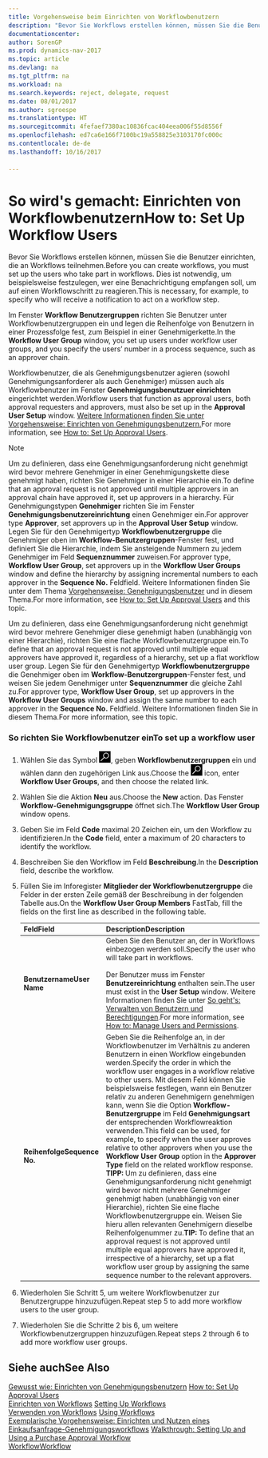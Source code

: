 ```yaml
---
title: Vorgehensweise beim Einrichten von Workflowbenutzern
description: "Bevor Sie Workflows erstellen können, müssen Sie die Benutzer einrichten, die an Workflows teilnehmen. Dies ist notwendig, um beispielsweise festzulegen, wer eine Benachrichtigung empfangen soll, um auf einen Workflowschritt zu reagieren."
documentationcenter: 
author: SorenGP
ms.prod: dynamics-nav-2017
ms.topic: article
ms.devlang: na
ms.tgt_pltfrm: na
ms.workload: na
ms.search.keywords: reject, delegate, request
ms.date: 08/01/2017
ms.author: sgroespe
ms.translationtype: HT
ms.sourcegitcommit: 4fefaef7380ac10836fcac404eea006f55d8556f
ms.openlocfilehash: ed7ca6e166f7100bc19a558825e3103170fc000c
ms.contentlocale: de-de
ms.lasthandoff: 10/16/2017

---
```

# <a name="how-to-set-up-workflow-users"></a><span data-ttu-id="b6029-104">So wird's gemacht: Einrichten von Workflowbenutzern</span><span class="sxs-lookup"><span data-stu-id="b6029-104">How to: Set Up Workflow Users</span></span>
<span data-ttu-id="b6029-105">Bevor Sie Workflows erstellen können, müssen Sie die Benutzer einrichten, die an Workflows teilnehmen.</span><span class="sxs-lookup"><span data-stu-id="b6029-105">Before you can create workflows, you must set up the users who take part in workflows.</span></span> <span data-ttu-id="b6029-106">Dies ist notwendig, um beispielsweise festzulegen, wer eine Benachrichtigung empfangen soll, um auf einen Workflowschritt zu reagieren.</span><span class="sxs-lookup"><span data-stu-id="b6029-106">This is necessary, for example, to specify who will receive a notification to act on a workflow step.</span></span>  

<span data-ttu-id="b6029-107">Im Fenster  **Workflow Benutzergruppen** richten Sie Benutzer unter Workflowbenutzergruppen ein und legen die Reihenfolge von Benutzern in einer Prozessfolge fest, zum Beispiel in einer Genehmigerkette.</span><span class="sxs-lookup"><span data-stu-id="b6029-107">In the **Workflow User Group** window, you set up users under workflow user groups, and you specify the users’ number in a process sequence, such as an approver chain.</span></span>  

<span data-ttu-id="b6029-108">Workflowbenutzer, die als Genehmigungsbenutzer agieren (sowohl Genehmigungsanforderer als auch Genehmiger) müssen auch als Workflowbenutzer im Fenster **Genehmigungsbenutzuer einrichten** eingerichtet werden.</span><span class="sxs-lookup"><span data-stu-id="b6029-108">Workflow users that function as approval users, both approval requesters and approvers, must also be set up in the **Approval User Setup** window.</span></span> <span data-ttu-id="b6029-109">[Weitere Informationen finden Sie unter Vorgehensweise: Einrichten von Genehmigungsbenutzern.](across-how-to-set-up-approval-users.md)</span><span class="sxs-lookup"><span data-stu-id="b6029-109">For more information, see [How to: Set Up Approval Users](across-how-to-set-up-approval-users.md).</span></span>  

> [!NOTE]  
>  <span data-ttu-id="b6029-110">Um zu definieren, dass eine Genehmigungsanforderung nicht genehmigt wird bevor mehrere Genehmiger in einer Genehmigungskette diese genehmigt haben, richten Sie Genehmiger in einer Hierarchie ein.</span><span class="sxs-lookup"><span data-stu-id="b6029-110">To define that an approval request is not approved until multiple approvers in an approval chain have approved it, set up approvers in a hierarchy.</span></span> <span data-ttu-id="b6029-111">Für Genehmigungstypen **Genehmiger** richten Sie im Fenster **Genehmigungsbenutzereinrichtung** einen Genehmiger ein.</span><span class="sxs-lookup"><span data-stu-id="b6029-111">For approver type **Approver**, set approvers up in the **Approval User Setup** window.</span></span> <span data-ttu-id="b6029-112">Legen Sie für den Genehmigertyp **Workflowbenutzergruppe** die Genehmiger oben im **Workflow-Benutzergruppen**-Fenster fest, und definiert Sie die Hierarchie, indem Sie ansteigende Nummern zu jedem Genehmiger im Feld **Sequenznummer** zuweisen.</span><span class="sxs-lookup"><span data-stu-id="b6029-112">For approver type, **Workflow User Group**, set approvers up in the **Workflow User Groups** window and define the hierarchy by assigning incremental numbers to each approver in the **Sequence No.**</span></span> <span data-ttu-id="b6029-113">Feld</span><span class="sxs-lookup"><span data-stu-id="b6029-113">field.</span></span> <span data-ttu-id="b6029-114">Weitere Informationen finden Sie unter dem Thema [Vorgehensweise: Genehnigungsbenutzer](across-how-to-set-up-approval-users.md) und in diesem Thema.</span><span class="sxs-lookup"><span data-stu-id="b6029-114">For more information, see [How to: Set Up Approval Users](across-how-to-set-up-approval-users.md) and this topic.</span></span>  
>   
>  <span data-ttu-id="b6029-115">Um zu definieren, dass eine Genehmigungsanforderung nicht genehmigt wird bevor mehrere Genehmiger diese genehmigt haben (unabhängig von einer Hierarchie), richten Sie eine flache Workflowbenutzergruppe ein.</span><span class="sxs-lookup"><span data-stu-id="b6029-115">To define that an approval request is not approved until multiple equal approvers have approved it, regardless of a hierarchy, set up a flat workflow user group.</span></span> <span data-ttu-id="b6029-116">Legen Sie für den Genehmigertyp **Workflowbenutzergruppe** die Genehmiger oben im **Workflow-Benutzergruppen**-Fenster fest, und weisen Sie jedem Genehmiger unter **Sequenznummer** die gleiche Zahl zu.</span><span class="sxs-lookup"><span data-stu-id="b6029-116">For approver type, **Workflow User Group**, set up approvers in the **Workflow User Groups** window and assign the same number to each approver in the **Sequence No.**</span></span> <span data-ttu-id="b6029-117">Feld</span><span class="sxs-lookup"><span data-stu-id="b6029-117">field.</span></span> <span data-ttu-id="b6029-118">Weitere Informationen finden Sie in diesem Thema.</span><span class="sxs-lookup"><span data-stu-id="b6029-118">For more information, see this topic.</span></span>  

### <a name="to-set-up-a-workflow-user"></a><span data-ttu-id="b6029-119">So richten Sie Workflowbenutzer ein</span><span class="sxs-lookup"><span data-stu-id="b6029-119">To set up a workflow user</span></span>  

1. <span data-ttu-id="b6029-120">Wählen Sie das Symbol ![Nach Seite oder Bericht suchen](media/ui-search/search_small.png "Symbol Nach Seite oder Bericht suchen"), geben **Workflowbenutzergruppen** ein und wählen dann den zugehörigen Link aus.</span><span class="sxs-lookup"><span data-stu-id="b6029-120">Choose the ![Search for Page or Report](media/ui-search/search_small.png "Search for Page or Report icon") icon, enter **Workflow User Groups**, and then choose the related link.</span></span>  
2. <span data-ttu-id="b6029-121">Wählen Sie die Aktion **Neu** aus.</span><span class="sxs-lookup"><span data-stu-id="b6029-121">Choose the **New** action.</span></span> <span data-ttu-id="b6029-122">Das Fenster **Workflow-Genehmigungsgruppe** öffnet sich.</span><span class="sxs-lookup"><span data-stu-id="b6029-122">The **Workflow User Group** window opens.</span></span>  
3. <span data-ttu-id="b6029-123">Geben Sie im Feld **Code** maximal 20 Zeichen ein, um den Workflow zu identifizieren.</span><span class="sxs-lookup"><span data-stu-id="b6029-123">In the **Code** field, enter a maximum of 20 characters to identify the workflow.</span></span>  
4. <span data-ttu-id="b6029-124">Beschreiben Sie den Workflow im Feld **Beschreibung**.</span><span class="sxs-lookup"><span data-stu-id="b6029-124">In the **Description** field, describe the workflow.</span></span>  
5. <span data-ttu-id="b6029-125">Füllen Sie im Inforegister **Mitglieder der Workflowbenutzergruppe** die Felder in der ersten Zeile gemäß der Beschreibung in der folgenden Tabelle aus.</span><span class="sxs-lookup"><span data-stu-id="b6029-125">On the **Workflow User Group Members** FastTab, fill the fields on the first line as described in the following table.</span></span>  

    |<span data-ttu-id="b6029-126">Feld</span><span class="sxs-lookup"><span data-stu-id="b6029-126">Field</span></span>|<span data-ttu-id="b6029-127">Description</span><span class="sxs-lookup"><span data-stu-id="b6029-127">Description</span></span>|  
    |---------------------------------|---------------------------------------|  
    |<span data-ttu-id="b6029-128">**Benutzername**</span><span class="sxs-lookup"><span data-stu-id="b6029-128">**User Name**</span></span>|<span data-ttu-id="b6029-129">Geben Sie den Benutzer an, der in Workflows einbezogen werden soll.</span><span class="sxs-lookup"><span data-stu-id="b6029-129">Specify the user who will take part in workflows.</span></span><br /><br /> <span data-ttu-id="b6029-130">Der Benutzer muss im Fenster **Benutzereinrichtung** enthalten sein.</span><span class="sxs-lookup"><span data-stu-id="b6029-130">The user must exist in the **User Setup** window.</span></span> <span data-ttu-id="b6029-131">Weitere Informationen finden Sie unter [So geht's: Verwalten von Benutzern und Berechtigungen](ui-how-users-permissions.md).</span><span class="sxs-lookup"><span data-stu-id="b6029-131">For more information, see [How to: Manage Users and Permissions](ui-how-users-permissions.md).</span></span>|  
    |<span data-ttu-id="b6029-132">**Reihenfolge**</span><span class="sxs-lookup"><span data-stu-id="b6029-132">**Sequence No.**</span></span>|<span data-ttu-id="b6029-133">Geben Sie die Reihenfolge an, in der Workflowbenutzer im Verhältnis zu anderen Benutzern in einen Workflow eingebunden werden.</span><span class="sxs-lookup"><span data-stu-id="b6029-133">Specify the order in which the workflow user engages in a workflow relative to other users.</span></span> <span data-ttu-id="b6029-134">Mit diesem Feld können Sie beispielsweise festlegen, wann ein Benutzer relativ zu anderen Genehmigern genehmigen kann, wenn Sie die Option **Workflow-Benutzergruppe** im Feld **Genehmigungsart** der entsprechenden Workflowreaktion verwenden.</span><span class="sxs-lookup"><span data-stu-id="b6029-134">This field can be used, for example, to specify when the user approves relative to other approvers when you use the **Workflow User Group** option in the **Approver Type** field on the related workflow response.</span></span> <span data-ttu-id="b6029-135">**TIPP:** Um zu definieren, dass eine Genehmigungsanforderung nicht genehmigt wird bevor nicht mehrere Genehmiger genehmigt haben (unabhängig von einer Hierarchie), richten Sie eine flache Workflowbenutzergruppe ein. Weisen Sie hieru allen relevanten Genehmigern dieselbe Reihenfolgenummer zu.</span><span class="sxs-lookup"><span data-stu-id="b6029-135">**TIP:**  To define that an approval request is not approved until multiple equal approvers have approved it, irrespective of a hierarchy, set up a flat workflow user group by assigning the same sequence number to the relevant approvers.</span></span>|  
6. <span data-ttu-id="b6029-136">Wiederholen Sie Schritt 5, um weitere Workflowbenutzer zur Benutzergruppe hinzuzufügen.</span><span class="sxs-lookup"><span data-stu-id="b6029-136">Repeat step 5 to add more workflow users to the user group.</span></span>  
7. <span data-ttu-id="b6029-137">Wiederholen Sie die Schritte 2 bis 6, um weitere Workflowbenutzergruppen hinzuzufügen.</span><span class="sxs-lookup"><span data-stu-id="b6029-137">Repeat steps 2 through 6 to add more workflow user groups.</span></span>  

## <a name="see-also"></a><span data-ttu-id="b6029-138">Siehe auch</span><span class="sxs-lookup"><span data-stu-id="b6029-138">See Also</span></span>  
<span data-ttu-id="b6029-139">[Gewusst wie: Einrichten von Genehmigungsbenutzern](across-how-to-set-up-approval-users.md) </span><span class="sxs-lookup"><span data-stu-id="b6029-139">[How to: Set Up Approval Users](across-how-to-set-up-approval-users.md) </span></span>  
<span data-ttu-id="b6029-140">[Einrichten von Workflows](across-set-up-workflows.md) </span><span class="sxs-lookup"><span data-stu-id="b6029-140">[Setting Up Workflows](across-set-up-workflows.md) </span></span>  
<span data-ttu-id="b6029-141">[Verwenden von Workflows](across-use-workflows.md) </span><span class="sxs-lookup"><span data-stu-id="b6029-141">[Using Workflows](across-use-workflows.md) </span></span>  
<span data-ttu-id="b6029-142">[Exemplarische Vorgehensweise: Einrichten und Nutzen eines Einkaufsanfrage-Genehmigungsworkflows](walkthrough-setting-up-and-using-a-purchase-approval-workflow.md) </span><span class="sxs-lookup"><span data-stu-id="b6029-142">[Walkthrough: Setting Up and Using a Purchase Approval Workflow](walkthrough-setting-up-and-using-a-purchase-approval-workflow.md) </span></span>  
[<span data-ttu-id="b6029-143">Workflow</span><span class="sxs-lookup"><span data-stu-id="b6029-143">Workflow</span></span>](across-workflow.md)   

